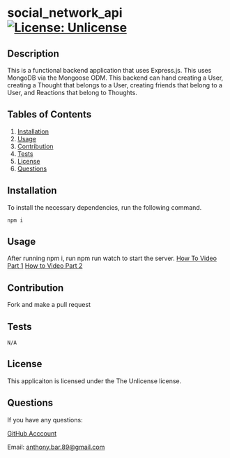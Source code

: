 
  # social_network_api [![License: Unlicense](https://img.shields.io/badge/license-Unlicense-blue.svg)](http://unlicense.org/)
  ## Description
  This is a functional backend application that uses Express.js. This uses MongoDB via the  Mongoose ODM. This backend can hand creating a User, creating a Thought that belongs to a User, creating friends that belong to a User, and Reactions that belong to Thoughts.
  ## Tables of Contents
  1. [Installation](#installation)
  2. [Usage](#usage)
  3. [Contribution](#contribution)
  4. [Tests](#tests)
  5. [License](#license)
  6. [Questions](#questions)
  ## Installation
  To install the necessary dependencies, run the following command.
  ```
  npm i
  ```
  ## Usage
  After running npm i, run npm run watch to start the server. [How To Video Part 1](https://drive.google.com/file/d/1-nQajfK7Dge24TGnI96PAKiuExghcIS0/view) [How to Video Part 2](https://drive.google.com/file/d/1-nQajfK7Dge24TGnI96PAKiuExghcIS0/view)
  ## Contribution
  Fork and make a pull request
  ## Tests
  ```
  N/A
  ```
  ## License 
  This applicaiton is licensed under the The Unlicense license.
  ## Questions
  If you have any questions:

  [GitHub Acccount](https://github.com/abarragan89)

  Email: anthony.bar.89@gmail.com





  





  
